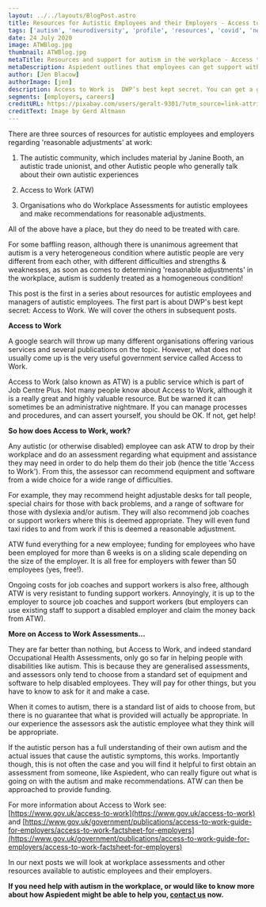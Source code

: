 ```yaml
---
layout: ../../layouts/BlogPost.astro
title: Resources for Autistic Employees and their Employers - Access to Work
tags: ['autism', 'neurodiversity', 'profile', 'resources', 'covid', 'networking', 'emotion', 'social media', 'meetings', 'reasonable adjustments']
date: 24 July 2020
image: ATWBlog.jpg
thumbnail: ATWBlog.jpg
metaTitle: Resources and support for autism in the workplace - Access to Work. 
metaDescription: Aspiedent outlines that employees can get support with autism  in the workplace from the DWP’s Access to Work scheme.
author: [Jen Blacow]
authorImage: [jen]
description: Access to Work is  DWP’s best kept secret. You can get a grant for equipment and support at work if you have autism or aspergers. Read on for more.
segments: [employers, careers]
creditURL: https://pixabay.com/users/geralt-9301/?utm_source=link-attribution&utm_medium=referral&utm_campaign=image&utm_content=2198961
creditText: Image by Gerd Altmann
---
```

There are three sources of resources for autistic employees and
employers regarding 'reasonable adjustments' at work:

1.  The autistic community, which includes material by Janine Booth, an
    autistic trade unionist, and other Autistic people who generally
    talk about their own autistic experiences

2.  Access to Work (ATW)

3.  Organisations who do Workplace Assessments for autistic employees
    and make recommendations for reasonable adjustments.

All of the above have a place, but they do need to be treated with care.

For some baffling reason, although there is unanimous agreement that
autism is a very heterogeneous condition where autistic people are very
different from each other, with different difficulties and strengths &
weaknesses, as soon as comes to determining 'reasonable adjustments' in
the workplace, autism is suddenly treated as a homogeneous condition!

This post is the first in a series about resources for autistic
employees and managers of autistic employees. The first part is about
DWP's best kept secret: Access to Work. We will cover the others in
subsequent posts.

**Access to Work**

A google search will throw up many different organisations offering
various services and several publications on the topic. However, what
does not usually come up is the very useful government service called
Access to Work.

Access to Work (also known as ATW) is a public service which is part of
Job Centre Plus. Not many people know about Access to Work, although it
is a really great and highly valuable resource. But be warned it can
sometimes be an administrative nightmare. If you can manage processes
and procedures, and can assert yourself, you should be OK. If not, get
help!

**So how does Access to Work, work?**

Any autistic (or otherwise disabled) employee can ask ATW to drop by
their workplace and do an assessment regarding what equipment and
assistance they may need in order to do help them do their job (hence
the title 'Access to Work'). From this, the assessor can recommend
equipment and software from a wide choice for a wide range of
difficulties.

For example, they may recommend height adjustable desks for tall people,
special chairs for those with back problems, and a range of software for
those with dyslexia and/or autism. They will also recommend job coaches
or support workers where this is deemed appropriate. They will even fund
taxi rides to and from work if this is deemed a reasonable adjustment.

ATW fund everything for a new employee; funding for employees who have
been employed for more than 6 weeks is on a sliding scale depending on
the size of the employer. It is all free for employers with fewer than
50 employees (yes, free!).

Ongoing costs for job coaches and support workers is also free, although
ATW is very resistant to funding support workers. Annoyingly, it is up
to the employer to source job coaches and support workers (but employers
can use existing staff to support a disabled employer and claim the
money back from ATW).

**More on Access to Work Assessments...**

They are far better than nothing, but Access to Work, and indeed
standard Occupational Health Assessments, only go so far in helping
people with disabilities like autism. This is because they are
generalised assessments, and assessors only tend to choose from a
standard set of equipment and software to help disabled employees. They
will pay for other things, but you have to know to ask for it and make a
case.

When it comes to autism, there is a standard list of aids to choose
from, but there is no guarantee that what is provided will actually be
appropriate. In our experience the assessors ask the autistic employee
what they think will be appropriate.

If the autistic person has a full understanding of their own autism and
the actual issues that cause the autistic symptoms, this works.
Importantly though, this is not often the case and you will find it
helpful to first obtain an assessment from someone, like Aspiedent, who
can really figure out what is going on with the autism and make
recommendations. ATW can then be approached to provide funding.

For more information about Access to Work see:
[https://www.gov.uk/access-to-work](https://www.gov.uk/access-to-work)
and
[https://www.gov.uk/government/publications/access-to-work-guide-for-employers/access-to-work-factsheet-for-employers](https://www.gov.uk/government/publications/access-to-work-guide-for-employers/access-to-work-factsheet-for-employers)

In our next posts we will look at workplace assessments and other
resources available to autistic employees and their employers.

**If you need help with autism in the workplace, or would like to know more about how Aspiedent might be able to help you, [contact us](/contact) now.**